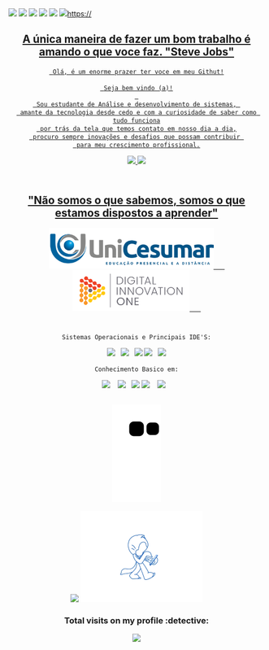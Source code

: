 <div>
   <a href="https://www.youtube.com/channel/UC-LVwMsF0t-zQ1AMyP6PoUA" target="_blank"><img src="https://img.shields.io/badge/YouTube-FF0000?style=for-the-badge&logo=youtube&logoColor=white" target="_blank"></a>
  <a href="https://instagram.com/gerleidson" target="_blank"><img src="https://img.shields.io/badge/-Instagram-%23E4405F?style=for-the-badge&logo=instagram&logoColor=white" target="_blank"></a>
 	<a href="https://discord.gg/gerleidson" target="_blank"><img src="https://img.shields.io/badge/Discord-7289DA?style=for-the-badge&logo=discord&logoColor=white" target="_blank"></a> 
  <a href = "mailto:gerleidson.bomfim@gmail.com"><img src="https://img.shields.io/badge/-Gmail-%23333?style=for-the-badge&logo=gmail&logoColor=white" target="_blank"></a>
  <a href="https://www.linkedin.com/in/gerleidson-bomfim-08108a211" target="_blank"><img src="https://img.shields.io/badge/-LinkedIn-%230077B5?style=for-the-badge&logo=linkedin&logoColor=white" target="_blank"></a>
  <a href="https://api.whatsapp.com/send?phone=+5571992777540&text=Ol%C3%A1%20%2C%20tudo%20bem%20%3F" target="_blank"><img src=("img.shields.io/badge/WhatsApp-25D366?style=for-the-badge&logo=whatsapp&logoColor=white")
  
   
   https://
   
 <div>
  
<div align= "center">
  <h2> A única maneira de fazer um bom trabalho é amando o que voce faz. "Steve Jobs"
  </h2>
 
     Olá, é um enorme prazer ter voce em meu Githut!
    
     Seja bem vindo (a)!
     
     Sou estudante de Análise e desenvolvimento de sistemas, 
     amante da tecnologia desde cedo e com a curiosidade de saber como tudo funciona
     por trás da tela que temos contato em nosso dia a dia,
     procuro sempre inovações e desafios que possam contribuir 
     para meu crescimento profissional.
     
  
<div align="center">
  <a href="https://github.com/gerleidson">
  <img height="180em" src="https://github-readme-stats.vercel.app/api?username=Gerleidson&show_icons=true&theme=dracula&include_all_commits=true&count_private=true"/>
  <img height="180em" src="https://github-readme-stats.vercel.app/api/top-langs/?username=Gerleidson&layout=compact&langs_count=7&theme=dracula"/>
     </div>
    
<div style="display: inline_block"><br>
<link rel="stylesheet" href="https://cdn.jsdelivr.net/gh/devicons/devicon@v2.14.0/devicon.min.css">
</div>
  
#
   <div align = "center">
  <h2> "Não somos o que sabemos, somos o que estamos dispostos a aprender"
  </h2>
  
  <a align ="left" href="https://www.unicesumar.edu.br/home/">
  <img  height = "80 " src = "https://github.com/LeandroDukievicz/LeandroDukievicz/blob/main/logo.png"/> &ensp; &ensp;
  </a>  
  
  <a align = "center " href="https://www.dio.me/">
      <img height ="80" src="https://github.com/LeandroDukievicz/LeandroDukievicz/blob/main/dio.png"/> &ensp; &ensp;
  </a>
   
  <div/>
   
#
  
    Sistemas Operacionais e Principais IDE'S:
  <div align= "justified">
     <img height ="80" src="https://cdn.jsdelivr.net/gh/devicons/devicon/icons/windows8/windows8-original.svg" />&ensp;
     <img height = "80" src="https://cdn.jsdelivr.net/gh/devicons/devicon/icons/linux/linux-original.svg" />&ensp;
     <img height = "80"src="https://cdn.jsdelivr.net/gh/devicons/devicon/icons/github/github-original.svg" />
     <img height = "80" src="https://cdn.jsdelivr.net/gh/devicons/devicon/icons/vscode/vscode-original.svg" />&ensp;
     <img height = "80" src="https://cdn.jsdelivr.net/gh/devicons/devicon/icons/intellij/intellij-original.svg" /> 


     
    Conhecimento Basico em:
  <div align= "justified">
    <img height = "80" src="https://cdn.jsdelivr.net/gh/devicons/devicon/icons/c/c-original.svg" /> &ensp;
    <img height = "80 "src="https://cdn.jsdelivr.net/gh/devicons/devicon/icons/java/java-original.svg" />&ensp;
    <img height = "80"src="https://cdn.jsdelivr.net/gh/devicons/devicon/icons/github/github-original.svg" />
    <img height = "80" src="https://cdn.jsdelivr.net/gh/devicons/devicon/icons/figma/figma-original.svg" /> &ensp;
    <img  height = "80"src="https://cdn.jsdelivr.net/gh/devicons/devicon/icons/mysql/mysql-original.svg" /> &ensp;
  
</div>
       
##  
  
   ![Snake animation](https://github.com/gerleidson/gerleidson/blob/output/github-contribution-grid-snake.svg)
 
</div>
  
 ![](https://i.imgur.com/waxVImv.png)
  <img align = "center " height= "180em" src="https://github.com/LeandroDukievicz/LeandroDukievicz/blob/main/walkcyclevector24-dribbble-unscreen.gif"/>

 <h3 align="center"> Total visits on my profile :detective:</h3>

 <div align="center">
 <img src="https://profile-counter.glitch.me/Gerleidson/count.svg"/>
  </div>
